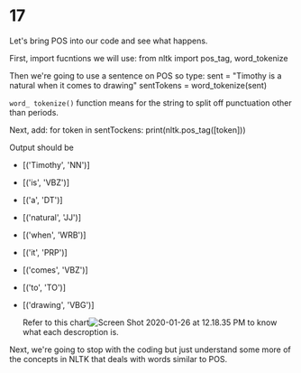 # 17

Let's bring POS into our code and see what happens.

First, import fucntions we will use: from nltk import pos\_tag, word\_tokenize

Then we're going to use a sentence on POS so type: sent = "Timothy is a natural when it comes to drawing" sentTokens = word\_tokenize\(sent\)

`word_ tokenize()` function means for the string to split off punctuation other than periods.

Next, add: for token in sentTockens: print\(nltk.pos\_tag\(\[token\]\)\)

Output should be

* \[\('Timothy', 'NN'\)\]
* \[\('is', 'VBZ'\)\]
* \[\('a', 'DT'\)\]
* \[\('natural', 'JJ'\)\]
* \[\('when', 'WRB'\)\]
* \[\('it', 'PRP'\)\]
* \[\('comes', 'VBZ'\)\]
* \[\('to', 'TO'\)\]
* \[\('drawing', 'VBG'\)\]

  Refer to this chart![Screen Shot 2020-01-26 at 12.18.35 PM](https://github.com/bitprj/curriculum/tree/248f3736c723250c63af1faf364df8bd633b83d7/Users/jiaxianjuliama/Desktop/NLP/Screen%20Shot%202020-01-26%20at%2012.18.35%20PM.png) to know what each descroption is.

Next, we're going to stop with the coding but just understand some more of the concepts in NLTK that deals with words similar to POS.

